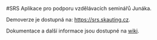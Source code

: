#SRS 
Aplikace pro podporu vzdělávacích seminářů Junáka.

Demoverze je dostupná na: https://srs.skauting.cz.

Dokumentace a další informace jsou dostupné na [wiki](https://github.com/skaut/SRS/wiki).